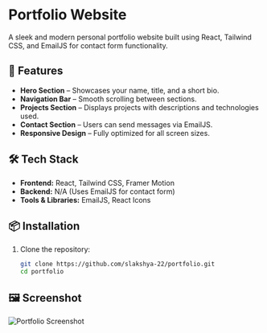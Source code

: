 # Portfolio Website

A sleek and modern personal portfolio website built using React, Tailwind CSS, and EmailJS for contact form functionality.

## 🚀 Features

- **Hero Section** – Showcases your name, title, and a short bio.
- **Navigation Bar** – Smooth scrolling between sections.
- **Projects Section** – Displays projects with descriptions and technologies used.
- **Contact Section** – Users can send messages via EmailJS.
- **Responsive Design** – Fully optimized for all screen sizes.

## 🛠️ Tech Stack

- **Frontend:** React, Tailwind CSS, Framer Motion
- **Backend:** N/A (Uses EmailJS for contact form)
- **Tools & Libraries:** EmailJS, React Icons

## 📦 Installation

1. Clone the repository:

   ```sh
   git clone https://github.com/slakshya-22/portfolio.git
   cd portfolio

## 🖼️ Screenshot

![Portfolio Screenshot](./public/thumbnail-myPortfolio.png)